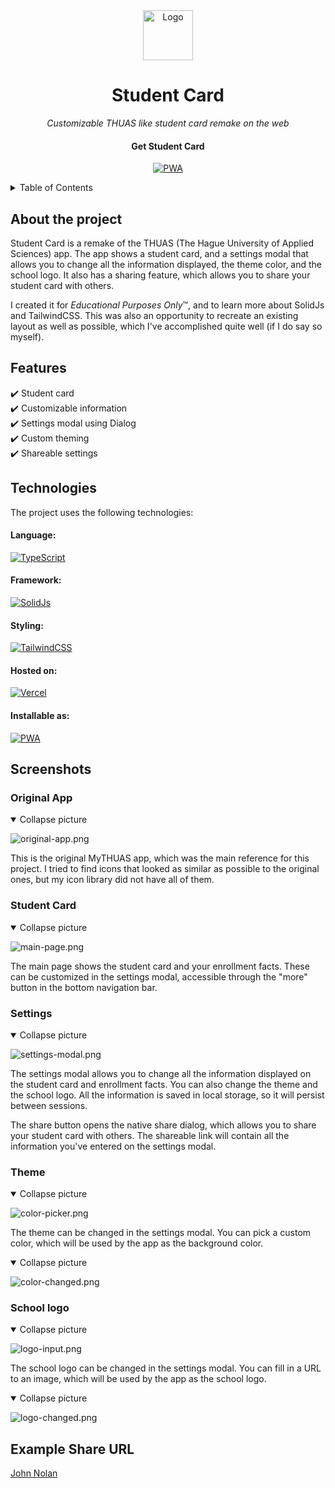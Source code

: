 <div align="center">
    <a href="https://fractum-student-card.vercel.app">
        <img src="public/android-chrome-192x192.png" alt="Logo" width="80" height="80">
    </a>
    <h1>Student Card</h1>
    <p><i>Customizable THUAS like student card remake on the web</i></p>
    <h4>Get Student Card</h4>

[![PWA](https://img.shields.io/badge/Visit_and_install-%235A0FC8?style=for-the-badge&logo=pwa&logoColor=white)](https://fractum-student-card.vercel.app)
</div>

<!-- TOC -->
<details>
    <summary>Table of Contents</summary>
    <ol>
        <li>
            <a href="#about-the-project">About the project</a>
        </li>
        <li>
          <a href="#features">Features</a>
        </li>
        <li>
          <a href="#technologies">Technologies</a>
          <ul>
            <li><a href="#language">Language</a></li>
            <li><a href="#framework">Framework</a></li>
            <li><a href="#styling">Styling</a></li>
            <li><a href="#hosted-on">Hosted on</a></li>
            <li><a href="#installable-as">Installable As</a></li>
          </ul>
        </li>
        <li>
          <a href="#screenshots">Screenshots</a>
          <ul>
            <li><a href="#original-app">Original App</a></li>
            <li><a href="#student-card-1">Student Card</a></li>
            <li><a href="#settings">Settings</a></li>
            <li><a href="#theme">Theme</a></li>
            <li><a href="#school-logo">School logo</a></li>
          </ul>
        </li>
        <li>
          <a href="#example-share-url">Example Share URL</a>
        </li>
      </ol>
</details>
<!-- TOC -->

## About the project

Student Card is a remake of the THUAS (The Hague University of Applied Sciences) app. The app shows a student card, and
a settings modal that allows you to change all the information displayed, the theme color, and the school logo. It also
has a sharing feature, which allows you to share your student card with others.

I created it for <i>Educational Purposes Only</i>™, and to learn more about SolidJs and TailwindCSS. This was also an
opportunity to recreate an existing layout as well as possible, which I've accomplished quite well (if I do say so
myself).

## Features

✔️ Student card <br>
✔️ Customizable information <br>
✔️ Settings modal using Dialog <br>
✔️ Custom theming <br>
✔️ Shareable settings <br>

## Technologies

The project uses the following technologies:

#### Language:

[![TypeScript](https://img.shields.io/badge/typescript-%23007ACC.svg?style=for-the-badge&logo=typescript&logoColor=white)](https://typescriptlang.org)

#### Framework:

[![SolidJs](https://img.shields.io/badge/SolidJs-%232C4F7C.svg?style=for-the-badge&logo=solid&logoColor=white)](https://solidjs.com)

#### Styling:

[![TailwindCSS](https://img.shields.io/badge/tailwindcss-%2338B2AC.svg?style=for-the-badge&logo=tailwind-css&logoColor=white)](https://tailwindcss.com) <br/>

#### Hosted on:

[![Vercel](https://img.shields.io/badge/vercel-%23000000.svg?style=for-the-badge&logo=vercel&logoColor=white)](https://vercel.com)

#### Installable as:

[![PWA](https://img.shields.io/badge/pwa-%235A0FC8?style=for-the-badge&logo=pwa&logoColor=white)](https://fractum-student-card.vercel.app)

## Screenshots

### Original App

<details open>
    <summary>Collapse picture</summary>

![original-app.png](assets/original-app.png)
</details>

This is the original MyTHUAS app, which was the main reference for this project.
I tried to find icons that looked as similar as possible to the original ones, but my icon library did not have all of them.

### Student Card

<details open>
    <summary>Collapse picture</summary>

![main-page.png](assets/main-page.png)
</details>

The main page shows the student card and your enrollment facts. These can be customized in the settings modal,
accessible through the "more" button in the bottom navigation bar.

### Settings

<details open>
    <summary>Collapse picture</summary>

![settings-modal.png](assets/settings-modal.png)
</details>

The settings modal allows you to change all the information displayed on the student card and enrollment facts. You can also change the
theme and the school logo. All the information is saved in local storage, so it will persist between sessions.

The share button opens the native share dialog, which allows you to share your student card with others. The shareable
link will contain all the information you've entered on the settings modal.

### Theme

<details open>
    <summary>Collapse picture</summary>

![color-picker.png](assets/color-picker.png)
</details>

The theme can be changed in the settings modal. You can pick a custom color, which will be used by the app as the background color.

<details open>
    <summary>Collapse picture</summary>

![color-changed.png](assets/color-changed.png)
</details>

### School logo

<details open>
    <summary>Collapse picture</summary>

![logo-input.png](assets/logo-input.png)
</details>

The school logo can be changed in the settings modal. You can fill in a URL to an image, which will be used by the app as the school logo.

<details open>
    <summary>Collapse picture</summary>

![logo-changed.png](assets/logo-changed.png)
</details>

## Example Share URL

[John Nolan](https://fractum-student-card.vercel.app/?name=J.H.+Nolan&number=25253&dateOfBirth=1970-02-28&course=Police+Training&code=PT&variant=Full+Time&color=%23052942&image=https%3A%2F%2Flapdonlinestrgeacc.blob.core.usgovcloudapi.net%2Flapdonlinemedia%2FLAPD-Badge-Logo-TEST-2-649a1bc2cfefb.png)
